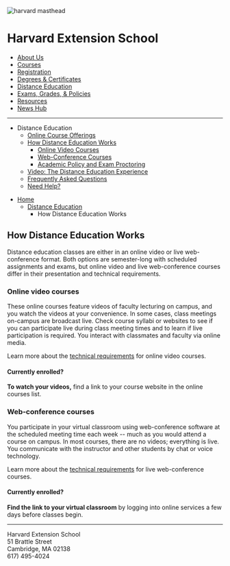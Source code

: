 <!DOCTYPE html>
<html>
<head>
<title>How Distance Education Works - Harvard University Extension School</title>
<link rel="stylesheet" href="css/style.css" type="text/css" />
<meta charset="utf-8"/>
</head>
<body>
<!-- 
This is just a starting point.  Use the header, footer, three navigation modes, and content as a starting point.  You will need to edit this document! 
-->

<img src="images/masthead.png" alt="harvard masthead">
<h1>Harvard Extension School</h1>
<!-- end masthead -->


<!--beginning navigation-->
<ul>
<li><a href="#">About Us</a></li>
<li><a href="#">Courses</a></li>
<li><a href="#">Registration</a></li>
<li><a href="#">Degrees &amp; Certificates</a></li>
<li class="youarehere"><a href="#">Distance Education</a></li>
<li><a href="#">Exams, Grades, &amp; Policies</a></li>
<li><a href="#">Resources</a></li>
<li><a href="#">News Hub</a></li>
</ul>
<!-- end site navigation -->
<hr>
<!-- category navigation -->
<ul>
<li>Distance Education
<ul><li><a href="#">Online Course Offerings</a></li>
<li><a href="#" class="youarehere">How Distance Education Works</a>
<ul>
<li><a href="#">Online Video Courses</a></li>
<li><a href="#">Web-Conference Courses</a></li>
<li><a href="#">Academic Policy and Exam Proctoring</a></li>
</ul>
</li>
<li><a href="#">Video: The Distance Education Experience</a></li>
<li><a href="#">Frequently Asked Questions</a></li>
<li><a href="#">Need Help?</a></li>
</ul>
</li>
</ul>
<!-- end category navigation -->

<!-- breadcrumb navigation -->
<ul><li><a href="#">Home</a><ul><li><a href="#">Distance Education</a><ul><li>How Distance Education Works</li></ul></li></ul></li></ul>
<!-- end breadcrumb navigation -->


<h2>How Distance Education Works</h2>
<p>Distance education classes are either in an online video or live web-conference format. Both options are semester-long with scheduled assignments and exams, but online video and live web-conference courses differ in their presentation and technical requirements.
</p>
<h3>Online video courses</h3>
<p>
These online courses feature videos of faculty lecturing on campus, and you watch the videos at your convenience. In some cases, class meetings on-campus are broadcast live. Check course syllabi or websites to see if you can participate live during class meeting times and to learn if live participation is required. You interact with classmates and faculty via online media. 
</p>
<p>Learn more about the <a href="#">technical requirements</a> for online video courses.</p> 

<h4>Currently enrolled?</h4>
<p><strong>To watch your videos,</strong> find a link to your course website in the online courses list.</p>

<h3>Web-conference courses</h3>
<p>You participate in your virtual classroom using web-conference software at the scheduled meeting time each week -- much as you would attend a course on campus. In most courses, there are no videos; everything is live. You communicate with the instructor and other students by chat or voice technology.</p>

<p>Learn more about the <a href="#">technical requirements</a> for live web-conference courses. </p>

<h4>Currently enrolled?</h4>
<p><strong>Find the link to your virtual classroom</strong> by logging into online services a few days before classes begin.</p>

<hr />
<p>Harvard Extension School<br/>51 Brattle Street<br/>Cambridge, MA 02138<br/>617) 495-4024</p>

</body>
</html>
